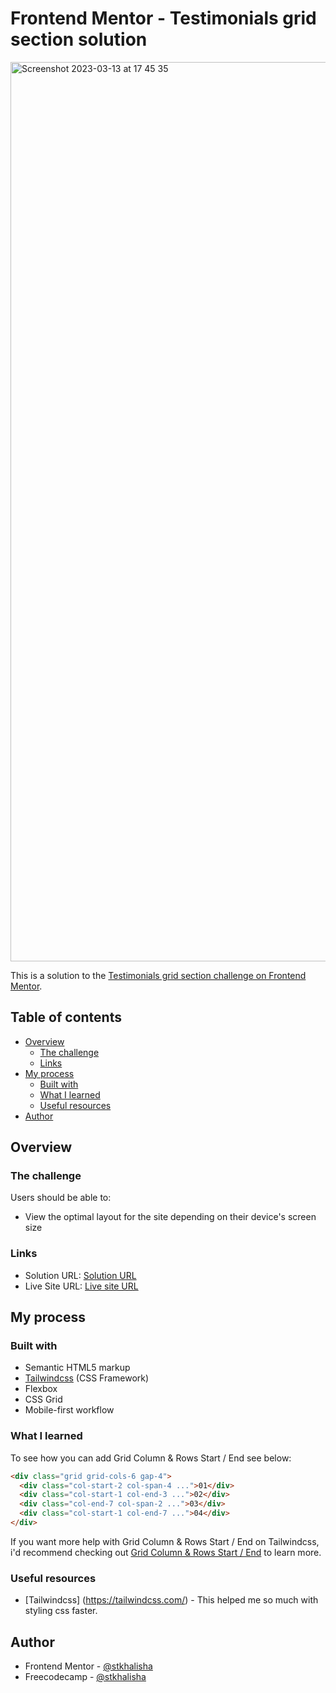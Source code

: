 # Frontend Mentor - Testimonials grid section solution

<img width="1439" alt="Screenshot 2023-03-13 at 17 45 35" src="https://user-images.githubusercontent.com/60285814/224679932-296b9d42-a1f0-481d-b727-e831d16b2bc0.png">

This is a solution to the [Testimonials grid section challenge on Frontend Mentor](https://www.frontendmentor.io/challenges/testimonials-grid-section-Nnw6J7Un7).

## Table of contents

- [Overview](#overview)
  - [The challenge](#the-challenge)
  - [Links](#links)
- [My process](#my-process)
  - [Built with](#built-with)
  - [What I learned](#what-i-learned)
  - [Useful resources](#useful-resources)
- [Author](#author)

## Overview

### The challenge

Users should be able to:

- View the optimal layout for the site depending on their device's screen size

### Links

- Solution URL: [Solution URL](https://github.com/stkhalisha/testimonials-grid-section-main)
- Live Site URL: [Live site URL](https://stkhalisha-testimonials-grid-section-main.vercel.app/)

## My process

### Built with

- Semantic HTML5 markup
- [Tailwindcss](https://tailwindcss.com/) (CSS Framework)
- Flexbox
- CSS Grid
- Mobile-first workflow

### What I learned

To see how you can add Grid Column & Rows Start / End see below:

```html
<div class="grid grid-cols-6 gap-4">
  <div class="col-start-2 col-span-4 ...">01</div>
  <div class="col-start-1 col-end-3 ...">02</div>
  <div class="col-end-7 col-span-2 ...">03</div>
  <div class="col-start-1 col-end-7 ...">04</div>
</div>
```

If you want more help with Grid Column & Rows Start / End on Tailwindcss, i'd recommend checking out [Grid Column & Rows Start / End](https://tailwindcss.com/docs/grid-column) to learn more.

### Useful resources

- [Tailwindcss] (https://tailwindcss.com/) - This helped me so much with styling css faster.

## Author

- Frontend Mentor - [@stkhalisha](https://www.frontendmentor.io/profile/stkhalisha)
- Freecodecamp - [@stkhalisha](https://www.freecodecamp.org/stkhalisha)
